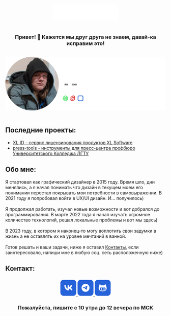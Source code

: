 

<br/>
<br/>
<div align="middle">
  <a href="https://vk.com/xlsoftware" target="_blank" rel="noreferrer">
    <img src="./img/logo.svg" height=50>
  </a>
</div>

#

<h3 align="center" style="margin-bottom: 15px;">
    <strong>Привет! 👋</strong> Кажется мы друг друга не знаем, давай-ка исправим это!
</h3>

<br/>
<div align="middle">
    <img src="./img/badge-ru.png" width=800>
</div>
<br/>

<h2 id="last"><strong>Последние проекты:</strong></h2>

-   <a href="https://id.xlsoftware.ru">XL ID -  сервис лицензирования продуктов XL Software </a>
-   <a href="https://xl-soft.github.io/press-tools/">press-tools - инструменты для пресс-центра профбюро Университетского Колледжа ЛГТУ</a>

<h2 id="about"><strong>Обо мне:</strong></h2>

Я стартовал как графический дизайнер в 2015 году. Время шло, дни менялись, а я начал понимать что дизайн в текущем моем его понимании перестал покрывать мои потребности в самовыражении. В 2021 году я попробовал войти в  UX/UI дизайн. И... получилось)<br/><br/>
Я продолжал работать, изучал новые возможности и вот добрался до программирования. В марте 2022 года я начал изучать огромное количество технологий, решал локальные проблемы и вот мы здесь) <br/><br/>
В 2023 году, в котором я наконец-то могу воплотить свои задумки в жизнь а не оставлять их на уровне мечтаний в ванной.<br/><br/>
Готов решать и ваши задачи, ниже я оставил <a href="#contacts">Контакты</a>, если заинтересовало, напиши мне в любую соц. сеть расположенную ниже)

<h2 id="contacts"><strong>Контакт:</strong></h2>

<h3 align="center">
    <a href="https://vk.me/xlsoftware" target="_blank" rel="noreferrer">
        <img src="./img/vk.png" height=50>
    </a>
    <a href="https://t.me/xlsoftware" target="_blank" rel="noreferrer">
        <img src="./img/tg.png" height=50>
    </a>
    <a href="https://github.com/xl-soft" target="_blank" rel="noreferrer">
        <img src="./img/github.png" height=50>
    </a>
</h3>
<h3 align="center">
    Пожалуйста, пишите с 10 утра до 12 вечера по МСК
</h3>

